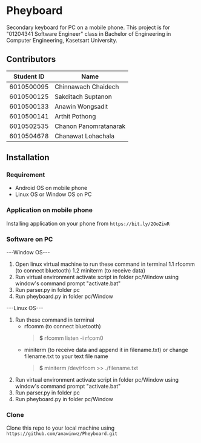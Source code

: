 # Pheyboard
Secondary keyboard for PC on a mobile phone.
This project is for "01204341 Software Engineer" class in Bachelor of Engineering in Computer Engineering, Kasetsart University.

## Contributors
| Student ID | Name |
| ---------- | ---- |
| 6010500095 | Chinnawach Chaidech |
| 6010500125 | Sakditach Suptanon |
| 6010500133 | Anawin Wongsadit |
| 6010500141 | Arthit Pothong |
| 6010502535 | Chanon Panomratanarak |
| 6010504678 | Chanawat Lohachala |

## Installation

### Requirement
- Android OS on mobile phone
- Linux OS or Window OS on PC

### Application on mobile phone
Installing application on your phone from `https://bit.ly/2OoZiwR`

### Software on PC
---Window OS---
1. Open linux virtual machine to run these command in terminal
   1.1 rfcomm (to connect bluetooth)
   1.2 miniterm (to receive data)
2. Run virtual environment activate script in folder pc/Window using window's command prompt "activate.bat"
3. Run parser.py in folder pc
4. Run pheyboard.py in folder pc/Window

---Linux OS---
1. Run these command in terminal
   - rfcomm (to connect bluetooth)
      > __$__ rfcomm listen -i rfcom0
   - miniterm (to receive data and append it in filename.txt) or change filename.txt to your text file name
      > __$__ miniterm /dev/rfcom >> ./filename.txt
2. Run virtual environment activate script in folder pc/Window using window's command prompt "activate.bat"
3. Run parser.py in folder pc
4. Run pheyboard.py in folder pc/Window

### Clone
Clone this repo to your local machine using `https://github.com/anawinwz/Pheyboard.git`
